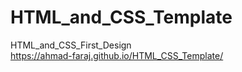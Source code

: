 # HTML_and_CSS_Template
HTML_and_CSS_First_Design <br>
https://ahmad-faraj.github.io/HTML_CSS_Template/
